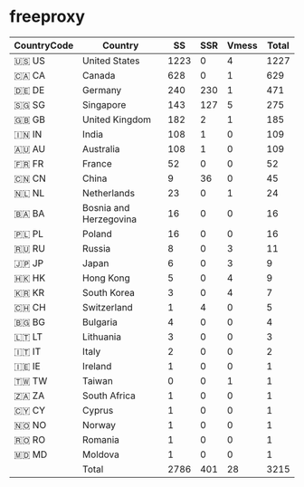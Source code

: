 # freeproxy

|CountryCode|Country|SS|SSR|Vmess|Total|
|  ----  | ----  |  ----  | ----  |  ----  | ----  |
|🇺🇸 US|United States|1223|0|4|1227|
|🇨🇦 CA|Canada|628|0|1|629|
|🇩🇪 DE|Germany|240|230|1|471|
|🇸🇬 SG|Singapore|143|127|5|275|
|🇬🇧 GB|United Kingdom|182|2|1|185|
|🇮🇳 IN|India|108|1|0|109|
|🇦🇺 AU|Australia|108|1|0|109|
|🇫🇷 FR|France|52|0|0|52|
|🇨🇳 CN|China|9|36|0|45|
|🇳🇱 NL|Netherlands|23|0|1|24|
|🇧🇦 BA|Bosnia and Herzegovina|16|0|0|16|
|🇵🇱 PL|Poland|16|0|0|16|
|🇷🇺 RU|Russia|8|0|3|11|
|🇯🇵 JP|Japan|6|0|3|9|
|🇭🇰 HK|Hong Kong|5|0|4|9|
|🇰🇷 KR|South Korea|3|0|4|7|
|🇨🇭 CH|Switzerland|1|4|0|5|
|🇧🇬 BG|Bulgaria|4|0|0|4|
|🇱🇹 LT|Lithuania|3|0|0|3|
|🇮🇹 IT|Italy|2|0|0|2|
|🇮🇪 IE|Ireland|1|0|0|1|
|🇹🇼 TW|Taiwan|0|0|1|1|
|🇿🇦 ZA|South Africa|1|0|0|1|
|🇨🇾 CY|Cyprus|1|0|0|1|
|🇳🇴 NO|Norway|1|0|0|1|
|🇷🇴 RO|Romania|1|0|0|1|
|🇲🇩 MD|Moldova|1|0|0|1|
||Total|2786|401|28|3215|

